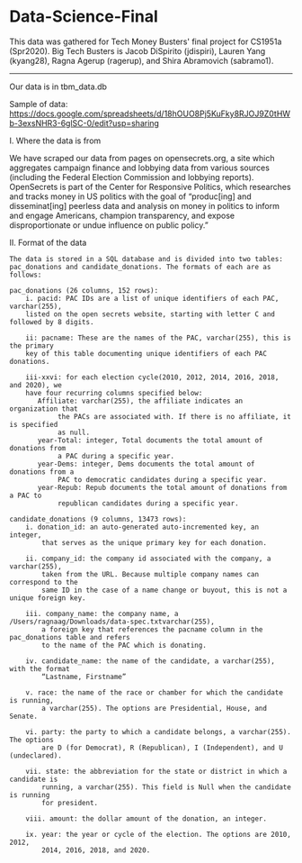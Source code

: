 # Data-Science-Final


This data was gathered for Tech Money Busters' final project for CS1951a (Spr2020).
Big Tech Busters is Jacob DiSpirito (jdispiri), Lauren Yang (kyang28),
Ragna Agerup (ragerup), and Shira Abramovich (sabramo1).

-------------------------------------------------------------------------------

Our data is in tbm_data.db

Sample of data:
https://docs.google.com/spreadsheets/d/18hOUO8Pj5KuFky8RJOJ9Z0tHWb-3exsNHR3-6glSC-0/edit?usp=sharing


I. Where the data is from

We have scraped our data from pages on opensecrets.org, a site which aggregates
campaign finance and lobbying data from various sources (including the Federal
Election Commission and lobbying reports). OpenSecrets is part of the Center
for Responsive Politics, which researches and tracks money in US politics
with the goal of “produc[ing] and disseminat[ing] peerless data and analysis
on money in politics to inform and engage Americans, champion transparency,
and expose disproportionate or undue influence on public policy.”

II. Format of the data

	The data is stored in a SQL database and is divided into two tables:
	pac_donations and candidate_donations. The formats of each are as follows:

	pac_donations (26 columns, 152 rows):
		i. pacid: PAC IDs are a list of unique identifiers of each PAC, varchar(255),
		listed on the open secrets website, starting with letter C and followed by 8 digits.

		ii: pacname: These are the names of the PAC, varchar(255), this is the primary
		key of this table documenting unique identifiers of each PAC donations.

		iii-xxvi: for each election cycle(2010, 2012, 2014, 2016, 2018, and 2020), we
		have four recurring columns specified below:
		   Affiliate: varchar(255), the affiliate indicates an organization that
		   		the PACs are associated with. If there is no affiliate, it is specified
				as null.
		   year-Total: integer, Total documents the total amount of donations from
		   		a PAC during a specific year.
		   year-Dems: integer, Dems documents the total amount of donations from a
			   	PAC to democratic candidates during a specific year.
		   year-Repub: Repub documents the total amount of donations from a PAC to
			   	republican candidates during a specific year.

	candidate_donations (9 columns, 13473 rows):
		i. donation_id: an auto-generated auto-incremented key, an integer,
			that serves as the unique primary key for each donation.

		ii. company_id: the company id associated with the company, a varchar(255),
			taken from the URL. Because multiple company names can correspond to the
			same ID in the case of a name change or buyout, this is not a unique foreign key.

		iii. company_name: the company name, a /Users/ragnaag/Downloads/data-spec.txtvarchar(255), 
			a foreign key that references the pacname column in the pac_donations table and refers
			to the name of the PAC which is donating.

		iv. candidate_name: the name of the candidate, a varchar(255), with the format
			“Lastname, Firstname”

		v. race: the name of the race or chamber for which the candidate is running,
			a varchar(255). The options are Presidential, House, and Senate.

		vi. party: the party to which a candidate belongs, a varchar(255). The options
			are D (for Democrat), R (Republican), I (Independent), and U (undeclared).

		vii. state: the abbreviation for the state or district in which a candidate is
			running, a varchar(255). This field is Null when the candidate is running
			for president.

		viii. amount: the dollar amount of the donation, an integer.

 		ix. year: the year or cycle of the election. The options are 2010, 2012,
	   		2014, 2016, 2018, and 2020.
